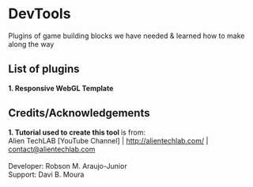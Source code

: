 # DevTools
Plugins of game building blocks we have needed &amp; learned how to make along the way

## List of plugins

<b>1. Responsive WebGL Template</b>

## Credits/Acknowledgements

<b>1. Tutorial used to create this tool </b> is from: <br>
Alien TechLAB [YouTube Channel] | http://alientechlab.com/ | contact@alientechlab.com <br><br>
   Developer: Robson M. Araujo-Junior<br>
   Support: Davi B. Moura<br><br> 
